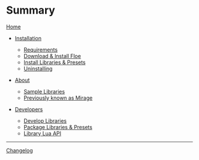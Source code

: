 <!--
SPDX-FileCopyrightText: 2024 Sam Windell
SPDX-License-Identifier: GPL-3.0-or-later
-->

# Summary

[Home](./home.md)

- [Installation]()
  - [Requirements](./installation/requirements.md)
  - [Download & Install Floe](./installation/download-and-install-floe.md)
  - [Install Libraries & Presets](./installation/install-libraries-and-presets.md)
  - [Uninstalling](./installation/uninstalling.md)

- [About]()
  - [Sample Libraries](./about/sample-libraries.md)
  - [Previously known as Mirage](./about/mirage.md)

- [Developers]()
  - [Develop Libraries](./develop/develop-libraries.md)
  - [Package Libraries & Presets](./develop/package-format.md)
  - [Library Lua API](./develop/library-lua-api.md)

-----------

[Changelog](./changelog.md)
